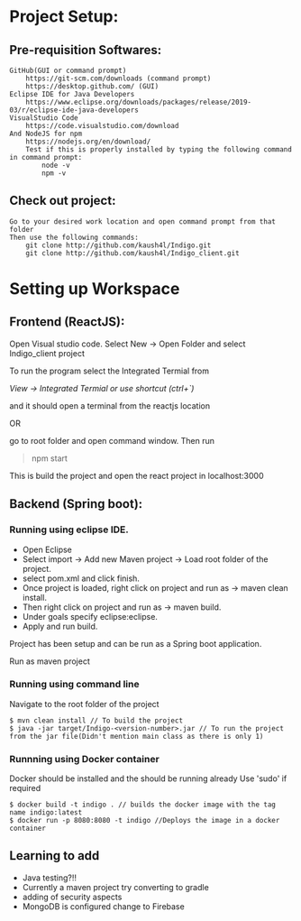 
# Project Setup:

## Pre-requisition Softwares:
	GitHub(GUI or command prompt)
		https://git-scm.com/downloads (command prompt)
		https://desktop.github.com/ (GUI)
	Eclipse IDE for Java Developers
		https://www.eclipse.org/downloads/packages/release/2019-03/r/eclipse-ide-java-developers
	VisualStudio Code
		https://code.visualstudio.com/download
	And NodeJS for npm
		https://nodejs.org/en/download/
		Test if this is properly installed by typing the following command in command prompt:
			node -v
			npm -v
		
## Check out project:
	Go to your desired work location and open command prompt from that folder
	Then use the following commands:	
		git clone http://github.com/kaush4l/Indigo.git
		git clone http://github.com/kaush4l/Indigo_client.git

# Setting up Workspace
## Frontend (ReactJS):
Open Visual studio code.
Select New → Open Folder and select Indigo_client project

To run the program select the Integrated Termial from 

_*View → Integrated Termial or use shortcut (ctrl+`)*_ 

and it should open a terminal from the reactjs location

OR 

go to root folder and open command window.
Then run
>	npm start 

This is build the project and open the react project in localhost:3000 

## Backend (Spring boot):

### Running using eclipse IDE.
- Open Eclipse
- Select import -> Add new Maven project -> Load root folder of the project.
- select pom.xml and click finish.
- Once project is loaded, right click on project and run as → maven clean install.
- Then right click on project and run as → maven build.
- Under goals specify eclipse:eclipse.
- Apply and run build.

Project has been setup and can be run as a Spring boot application.

Run as maven project

### Running using command line

Navigate to the root folder of the project
~~~
$ mvn clean install // To build the project
$ java -jar target/Indigo-<version-number>.jar // To run the project from the jar file(Didn't mention main class as there is only 1)
~~~

### Runnning using Docker container

Docker should be installed and the should be running already
Use 'sudo' if required

~~~
$ docker build -t indigo . // builds the docker image with the tag name indigo:latest
$ docker run -p 8080:8080 -t indigo //Deploys the image in a docker container
~~~

## Learning to add
 - Java testing?!!
 - Currently a maven project try converting to gradle
 - adding of security aspects
 - MongoDB is configured change to Firebase
